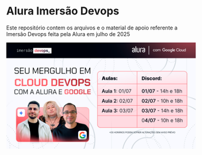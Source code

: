 # Alura Imersão Devops

Este repositório contem os arquivos e o material de apoio referente a Imersão Devops feita pela Alura em julho de 2025

![Alura Devops](alura_devops.png)
